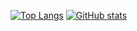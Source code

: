 [![Top Langs](https://github-readme-stats.vercel.app/api/top-langs/?username=lapptomi)](https://github.com/lapptomi/github-readme-stats)
[![GitHub stats](https://github-readme-stats.vercel.app/api?username=lapptomi)](https://github.com/lapptomi/github-readme-stats)

<!---
lapptomi/lapptomi is a ✨ special ✨ repository because its `README.md` (this file) appears on your GitHub profile.
You can click the Preview link to take a look at your changes.
--->
